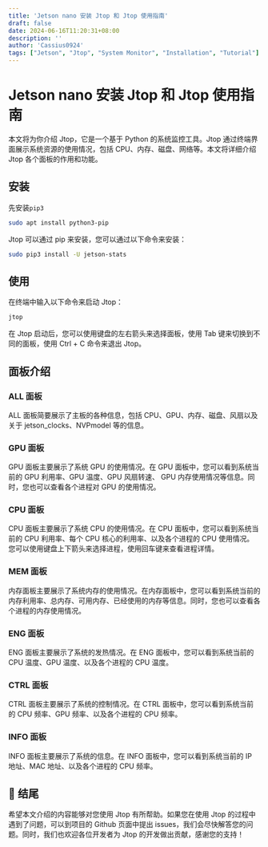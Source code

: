 ```yaml
---
title: 'Jetson nano 安装 Jtop 和 Jtop 使用指南'
draft: false
date: 2024-06-16T11:20:31+08:00
description: ''
author: 'Cassius0924'
tags: ["Jetson", "Jtop", "System Monitor", "Installation", "Tutorial"]
---
```


# Jetson nano 安装 Jtop 和 Jtop 使用指南

本文将为你介绍 Jtop，它是一个基于 Python 的系统监控工具。Jtop 通过终端界面展示系统资源的使用情况，包括 CPU、内存、磁盘、网络等。本文将详细介绍 Jtop 各个面板的作用和功能。

## 安装

先安装`pip3`

```bash
sudo apt install python3-pip
```

Jtop 可以通过 pip 来安装，您可以通过以下命令来安装：

```bash
sudo pip3 install -U jetson-stats
```

## 使用

在终端中输入以下命令来启动 Jtop：

```bash
jtop
```

在 Jtop 启动后，您可以使用键盘的左右箭头来选择面板，使用 Tab 键来切换到不同的面板，使用 Ctrl + C 命令来退出 Jtop。

## 面板介绍

### ALL 面板

ALL 面板简要展示了主板的各种信息，包括 CPU、GPU、内存、磁盘、风扇以及关于 jetson_clocks、NVPmodel 等的信息。

### GPU 面板

GPU 面板主要展示了系统 GPU 的使用情况。在 GPU 面板中，您可以看到系统当前的 GPU 利用率、GPU 温度、GPU 风扇转速、 GPU 内存使用情况等信息。同时，您也可以查看各个进程对 GPU 的使用情况。

### CPU 面板

CPU 面板主要展示了系统 CPU 的使用情况。在 CPU 面板中，您可以看到系统当前的 CPU 利用率、每个 CPU 核心的利用率、以及各个进程的 CPU 使用情况。您可以使用键盘上下箭头来选择进程，使用回车键来查看进程详情。

### MEM 面板

内存面板主要展示了系统内存的使用情况。在内存面板中，您可以看到系统当前的内存利用率、总内存、可用内存、已经使用的内存等信息。同时，您也可以查看各个进程的内存使用情况。

### ENG 面板

ENG 面板主要展示了系统的发热情况。在 ENG 面板中，您可以看到系统当前的 CPU 温度、GPU 温度、以及各个进程的 CPU 温度。

### CTRL 面板

CTRL 面板主要展示了系统的控制情况。在 CTRL 面板中，您可以看到系统当前的 CPU 频率、GPU 频率、以及各个进程的 CPU 频率。

### INFO 面板

INFO 面板主要展示了系统的信息。在 INFO 面板中，您可以看到系统当前的 IP 地址、MAC 地址、以及各个进程的 CPU 频率。

## 📝 结尾

希望本文介绍的内容能够对您使用 Jtop 有所帮助。如果您在使用 Jtop 的过程中遇到了问题，可以到项目的 Github 页面中提出 issues，我们会尽快解答您的问题。同时，我们也欢迎各位开发者为 Jtop 的开发做出贡献，感谢您的支持！
